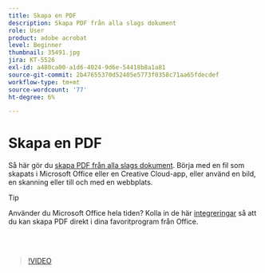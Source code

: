 ```yaml
---
title: Skapa en PDF
description: Skapa PDF från alla slags dokument
role: User
product: adobe acrobat
level: Beginner
thumbnail: 35491.jpg
jira: KT-5526
exl-id: a480ca00-a1d6-4024-9d6e-54418b8a1a81
source-git-commit: 2b47655370d52405e5773f0358c71aa65fdecdef
workflow-type: tm+mt
source-wordcount: '77'
ht-degree: 6%

---
```


# Skapa en PDF

Så här gör du [skapa PDF från alla slags dokument](https://www.adobe.com/se/acrobat/online/convert-pdf.html). Börja med en fil som skapats i Microsoft Office eller en Creative Cloud-app, eller använd en bild, en skanning eller till och med en webbplats.

>[!TIP]
>
>Använder du Microsoft Office hela tiden? Kolla in de här [integreringar](../integrate/integrate-overview.md#microsoft) så att du kan skapa PDF direkt i dina favoritprogram från Office.

<br> 

>[!VIDEO](https://video.tv.adobe.com/v/35491?quality=12&learn=on&hidetitle=true)